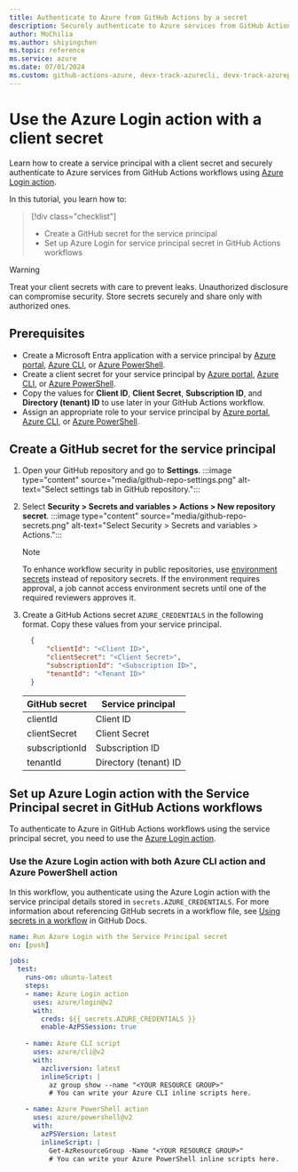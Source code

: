 ```yaml
--- 
title: Authenticate to Azure from GitHub Actions by a secret
description: Securely authenticate to Azure services from GitHub Actions workflows using Azure Login action with a client secret.
author: MoChilia 
ms.author: shiyingchen 
ms.topic: reference
ms.service: azure 
ms.date: 07/01/2024
ms.custom: github-actions-azure, devx-track-azurecli, devx-track-azurepowershell, linux-related-content
---
```


# Use the Azure Login action with a client secret

Learn how to create a service principal with a client secret and securely authenticate to Azure services from GitHub Actions workflows using [Azure Login action](https://github.com/marketplace/actions/azure-login). 

In this tutorial, you learn how to:

> [!div class="checklist"]
> * Create a GitHub secret for the service principal
> * Set up Azure Login for service principal secret in GitHub Actions workflows

> [!WARNING]
> Treat your client secrets with care to prevent leaks. Unauthorized disclosure can compromise security. Store secrets securely and share only with authorized ones.

## Prerequisites 

- Create a Microsoft Entra application with a service principal by [Azure portal](/entra/identity-platform/howto-create-service-principal-portal#register-an-application-with-microsoft-entra-id-and-create-a-service-principal), [Azure CLI](/cli/azure/azure-cli-sp-tutorial-1#create-a-service-principal), or [Azure PowerShell](/powershell/azure/create-azure-service-principal-azureps#create-a-service-principal).
- Create a client secret for your service principal by [Azure portal](/entra/identity-platform/howto-create-service-principal-portal#option-3-create-a-new-client-secret), [Azure CLI](/cli/azure/azure-cli-sp-tutorial-2?branch=main#create-a-service-principal-containing-a-password), or [Azure PowerShell](/powershell/azure/create-azure-service-principal-azureps?#password-based-authentication).
- Copy the values for **Client ID**, **Client Secret**, **Subscription ID**, and **Directory (tenant) ID** to use later in your GitHub Actions workflow.
- Assign an appropriate role to your service principal by [Azure portal](/entra/identity-platform/howto-create-service-principal-portal#assign-a-role-to-the-application), [Azure CLI](/cli/azure/azure-cli-sp-tutorial-5#create-or-remove-a-role-assignment), or [Azure PowerShell](/powershell/azure/create-azure-service-principal-azureps#manage-service-principal-roles).

## Create a GitHub secret for the service principal

1. Open your GitHub repository and go to **Settings**.
    :::image type="content" source="media/github-repo-settings.png" alt-text="Select settings tab in GitHub repository.":::

1. Select **Security > Secrets and variables > Actions > New repository secret**.
    :::image type="content" source="media/github-repo-secrets.png" alt-text="Select Security > Secrets and variables > Actions.":::

    > [!NOTE]
    > To enhance workflow security in public repositories, use [environment secrets](https://docs.github.com/en/actions/deployment/targeting-different-environments/using-environments-for-deployment#environment-secrets) instead of repository secrets. If the environment requires approval, a job cannot access environment secrets until one of the required reviewers approves it.

1. Create a GitHub Actions secret `AZURE_CREDENTIALS` in the following format. Copy these values from your service principal.

    ```json
      {
          "clientId": "<Client ID>",
          "clientSecret": "<Client Secret>",
          "subscriptionId": "<Subscription ID>",
          "tenantId": "<Tenant ID>"
      }
    ```

    |GitHub secret  |Service principal  |
    |---------|---------|
    |clientId |    Client ID    |
    |clientSecret    |    Client Secret   |
    |subscriptionId    |    Subscription ID     |
    |tenantId   |    Directory (tenant) ID  |

## Set up Azure Login action with the Service Principal secret in GitHub Actions workflows

To authenticate to Azure in GitHub Actions workflows using the service principal secret, you need to use the [Azure Login action](https://github.com/Azure/login).

### Use the Azure Login action with both Azure CLI action and Azure PowerShell action

In this workflow, you authenticate using the Azure Login action with the service principal details stored in `secrets.AZURE_CREDENTIALS`. For more information about referencing GitHub secrets in a workflow file, see [Using secrets in a workflow](https://docs.github.com/actions/security-guides/using-secrets-in-github-actions#using-secrets-in-a-workflow) in GitHub Docs.

```yaml
name: Run Azure Login with the Service Principal secret
on: [push]

jobs:
  test:
    runs-on: ubuntu-latest
    steps:
    - name: Azure Login action
      uses: azure/login@v2
      with:
        creds: ${{ secrets.AZURE_CREDENTIALS }}
        enable-AzPSSession: true
    
    - name: Azure CLI script
      uses: azure/cli@v2
      with:
        azcliversion: latest
        inlineScript: |
          az group show --name "<YOUR RESOURCE GROUP>"
          # You can write your Azure CLI inline scripts here.

    - name: Azure PowerShell action
      uses: azure/powershell@v2
      with:
        azPSVersion: latest
        inlineScript: |
          Get-AzResourceGroup -Name "<YOUR RESOURCE GROUP>"
          # You can write your Azure PowerShell inline scripts here.
```